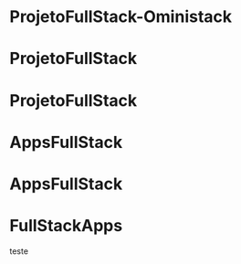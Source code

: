 # ProjetoFullStack-Oministack
# ProjetoFullStack
# ProjetoFullStack
# AppsFullStack
# AppsFullStack
# FullStackApps

teste
